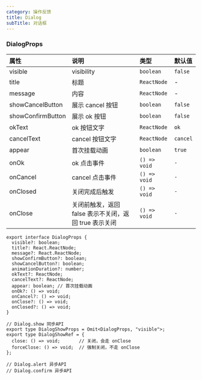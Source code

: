 ```yaml
---
category: 操作反馈
title: Dialog
subTitle: 对话框
---
```


### DialogProps

| 属性 | 说明 | 类型 | 默认值 |
| :-  | :- | :- | :- |
| visible | visibility | `boolean` | `false` |
| title | 标题 | `ReactNode` | - |
| message | 内容 | `ReactNode` | - |
| showCancelButton | 展示 cancel 按钮 | `boolean` | `false` |
| showConfirmButton | 展示 ok 按钮 | `boolean` | `false` | 
| okText | ok 按钮文字 | `ReactNode` | `ok` |
| cancelText | cancel 按钮文字 | `ReactNode` | `cancel` |
| appear | 首次挂载动画 | `boolean` | `true` |
| onOk | ok 点击事件 | `() => void` | `-` |
| onCancel | cancel 点击事件 | `() => void` | `-` |
| onClosed | 关闭完成后触发 | `() => void` | `-` |
| onClose | 关闭前触发，返回 false 表示不关闭，返回 true 表示关闭 | `() => void` | `-` |

```tsx
export interface DialogProps {
  visible?: boolean;
  title?: React.ReactNode;
  message?: React.ReactNode;
  showConfirmButton?: boolean;
  showCancelButton?: boolean;
  animationDuration?: number;
  okText?: ReactNode;
  cancelText?: ReactNode;
  appear: boolean; // 首次挂载动画
  onOk?: () => void;
  onCancel?: () => void;
  onClose?: () => void;
  onClosed?: () => void;
}

// Dialog.show 同步API
export type DialogShowProps = Omit<DialogProps, "visible">;
export type DialogShowRef = {
  close: () => void;       // 关闭，会走 onClose
  forceClose: () => void;  // 强制关闭，不走 onClose 
};

// Dialog.alert 异步API
// Dialog.confirm 异步API
```